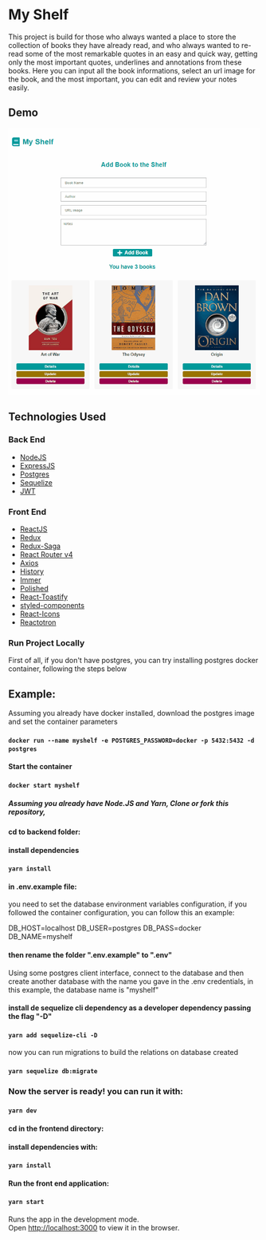 # My Shelf

This project is build for those who always wanted a place to store the collection of books they have already read, and who always wanted to re-read some of the most remarkable quotes in an easy and quick way, getting only the most important quotes, underlines and annotations from these books.
Here you can input all the book informations, select an url image for the book, and the most important, you can edit and review your notes easily. 

## Demo

![](MyShelfDemo.gif)

## Technologies Used
  
  ### Back End
  
  -  [NodeJS](https://nodejs.org/)
  -  [ExpressJS](https://expressjs.com/)
  -  [Postgres](https://postgresql.org/)
  -  [Sequelize](https://sequelize.org/master/)
  -  [JWT](https://jwt.io/)
  
  ### Front End   
  
  -  [ReactJS](https://reactjs.org/)
  -  [Redux](https://redux.js.org/)
  -  [Redux-Saga](https://redux-saga.js.org/)
  -  [React Router v4](https://github.com/ReactTraining/react-router)
  -  [Axios](https://github.com/axios/axios)
  -  [History](https://www.npmjs.com/package/history)
  -  [Immer](https://github.com/immerjs/immer)
  -  [Polished](https://polished.js.org/)
  -  [React-Toastify](https://fkhadra.github.io/react-toastify/)
  -  [styled-components](https://www.styled-components.com/)
  -  [React-Icons](https://react-icons.netlify.com/)
  -  [Reactotron](https://infinite.red/reactotron)
   


### Run Project Locally

First of all, if you don't have postgres, you can try installing postgres docker container, following the steps below

## Example:
Assuming you already have docker installed, download the postgres image and set the container parameters

#### `docker run --name myshelf -e POSTGRES_PASSWORD=docker -p 5432:5432 -d postgres`

####  Start the container

#### `docker start myshelf`


##### Assuming you already have Node.JS and Yarn, Clone or fork this repository,

#### cd to backend folder:

#### install dependencies

#### `yarn install`

#### in .env.example file:

you need to set the database environment variables configuration, if you followed the container configuration, you can follow this an example:

DB_HOST=localhost
DB_USER=postgres
DB_PASS=docker
DB_NAME=myshelf

#### then rename the folder ".env.example" to ".env" 

Using some postgres client interface, connect to the database and then create another database with the name you gave in the .env credentials, in this example, the database name is "myshelf"

#### install de sequelize cli dependency as a developer dependency passing the flag "-D"

#### `yarn add sequelize-cli -D`

now you can run migrations to build the relations on database created

#### `yarn sequelize db:migrate`

### Now the server is ready! you can run it with:

#### `yarn dev`

#### cd in the frontend directory:

#### install dependencies with:

 #### `yarn install`

#### Run the front end application:

#### `yarn start`


Runs the app in the development mode.<br />
Open [http://localhost:3000](http://localhost:3000) to view it in the browser.


